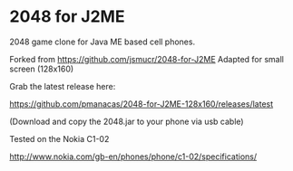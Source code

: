 2048 for J2ME
=============

2048 game clone for Java ME based cell phones.

Forked from https://github.com/jsmucr/2048-for-J2ME
Adapted for small screen (128x160)


Grab the latest release here:

https://github.com/pmanacas/2048-for-J2ME-128x160/releases/latest

(Download and copy the 2048.jar to your phone via usb cable)


Tested on the Nokia C1-02

http://www.nokia.com/gb-en/phones/phone/c1-02/specifications/
